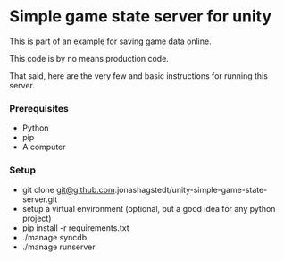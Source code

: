 Simple game state server for unity
==================================

This is part of an example for saving game data online.

This code is by no means production code.

That said, here are the very few and basic instructions for running this server.

### Prerequisites
* Python
* pip
* A computer


### Setup
*   git clone git@github.com:jonashagstedt/unity-simple-game-state-server.git
*   setup a virtual environment (optional, but a good idea for any python project)
*   pip install -r requirements.txt
*   ./manage syncdb
*   ./manage runserver


